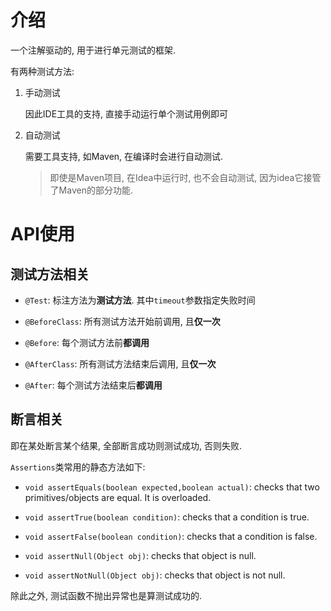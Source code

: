 # 介绍

一个注解驱动的, 用于进行单元测试的框架. 

有两种测试方法:

1. 手动测试

   因此IDE工具的支持, 直接手动运行单个测试用例即可

2. 自动测试

   需要工具支持, 如Maven, 在编译时会进行自动测试.

   > 即使是Maven项目, 在Idea中运行时, 也不会自动测试, 因为idea它接管了Maven的部分功能.

# API使用

## 测试方法相关

* `@Test`: 标注方法为**测试方法**. 其中`timeout`参数指定失败时间
* `@BeforeClass`: 所有测试方法开始前调用, 且**仅一次**

* `@Before`: 每个测试方法前**都调用**
* `@AfterClass`: 所有测试方法结束后调用, 且**仅一次**
* `@After`: 每个测试方法结束后**都调用**

## 断言相关

即在某处断言某个结果, 全部断言成功则测试成功, 否则失败.

`Assertions`类常用的静态方法如下:

* `void assertEquals(boolean expected,boolean actual)`: checks that two primitives/objects are equal. It is overloaded.

* `void assertTrue(boolean condition)`: checks that a condition is true.

* `void assertFalse(boolean condition)`: checks that a condition is false.

* `void assertNull(Object obj)`: checks that object is null.

* `void assertNotNull(Object obj)`: checks that object is not null.

除此之外, 测试函数不抛出异常也是算测试成功的.


